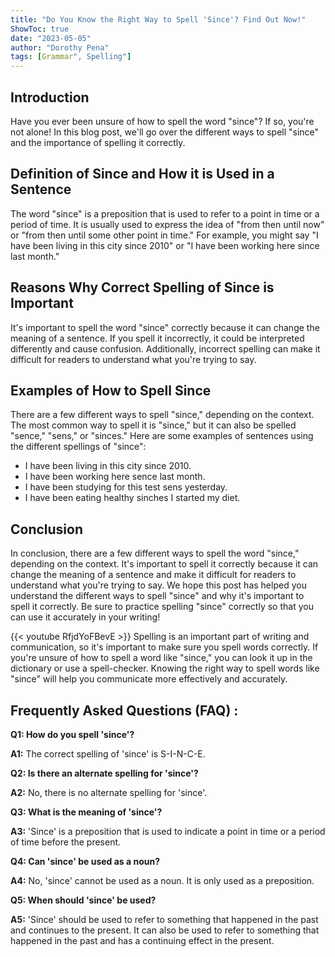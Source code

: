 ```yaml
---
title: "Do You Know the Right Way to Spell 'Since'? Find Out Now!"
ShowToc: true 
date: "2023-05-05"
author: "Dorothy Pena" 
tags: [Grammar", Spelling"]
---
```

## Introduction

Have you ever been unsure of how to spell the word "since"? If so, you're not alone! In this blog post, we'll go over the different ways to spell "since" and the importance of spelling it correctly.

## Definition of Since and How it is Used in a Sentence

The word "since" is a preposition that is used to refer to a point in time or a period of time. It is usually used to express the idea of "from then until now" or "from then until some other point in time." For example, you might say "I have been living in this city since 2010" or "I have been working here since last month."

## Reasons Why Correct Spelling of Since is Important

It's important to spell the word "since" correctly because it can change the meaning of a sentence. If you spell it incorrectly, it could be interpreted differently and cause confusion. Additionally, incorrect spelling can make it difficult for readers to understand what you're trying to say.

## Examples of How to Spell Since

There are a few different ways to spell "since," depending on the context. The most common way to spell it is "since," but it can also be spelled "sence," "sens," or "sinces." Here are some examples of sentences using the different spellings of "since":

- I have been living in this city since 2010.
- I have been working here sence last month.
- I have been studying for this test sens yesterday.
- I have been eating healthy sinches I started my diet.

## Conclusion

In conclusion, there are a few different ways to spell the word "since," depending on the context. It's important to spell it correctly because it can change the meaning of a sentence and make it difficult for readers to understand what you're trying to say. We hope this post has helped you understand the different ways to spell "since" and why it's important to spell it correctly. Be sure to practice spelling "since" correctly so that you can use it accurately in your writing!

{{< youtube RfjdYoFBevE >}} 
Spelling is an important part of writing and communication, so it's important to make sure you spell words correctly. If you're unsure of how to spell a word like "since," you can look it up in the dictionary or use a spell-checker. Knowing the right way to spell words like "since" will help you communicate more effectively and accurately.

## Frequently Asked Questions (FAQ) :
**Q1: How do you spell 'since'?**

**A1:** The correct spelling of 'since' is S-I-N-C-E.

**Q2: Is there an alternate spelling for 'since'?**

**A2:** No, there is no alternate spelling for 'since'.

**Q3: What is the meaning of 'since'?**

**A3:** 'Since' is a preposition that is used to indicate a point in time or a period of time before the present.

**Q4: Can 'since' be used as a noun?**

**A4:** No, 'since' cannot be used as a noun. It is only used as a preposition.

**Q5: When should 'since' be used?**

**A5:** 'Since' should be used to refer to something that happened in the past and continues to the present. It can also be used to refer to something that happened in the past and has a continuing effect in the present.





